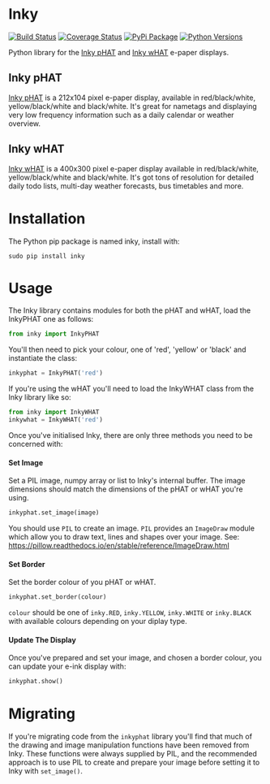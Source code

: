 # Inky

[![Build Status](https://travis-ci.com/pimoroni/inky.svg?branch=master)](https://travis-ci.com/pimoroni/inky)
[![Coverage Status](https://coveralls.io/repos/github/pimoroni/inky/badge.svg?branch=master)](https://coveralls.io/github/pimoroni/inky?branch=master)
[![PyPi Package](https://img.shields.io/pypi/v/inky.svg)](https://pypi.python.org/pypi/inky)
[![Python Versions](https://img.shields.io/pypi/pyversions/inky.svg)](https://pypi.python.org/pypi/inky)

Python library for the [Inky pHAT](https://shop.pimoroni.com/products/inky-phat) and [Inky wHAT](https://shop.pimoroni.com/products/inky-what) e-paper displays.

## Inky pHAT

[Inky pHAT](https://shop.pimoroni.com/products/inky-phat) is a 212x104 pixel e-paper display, available in red/black/white, yellow/black/white and black/white. It's great for nametags and displaying very low frequency information such as a daily calendar or weather overview.


## Inky wHAT

[Inky wHAT](https://shop.pimoroni.com/products/inky-what) is a 400x300 pixel e-paper display available in red/black/white, yellow/black/white and black/white. It's got tons of resolution for detailed daily todo lists, multi-day weather forecasts, bus timetables and more.

# Installation

The Python pip package is named inky, install with:

```
sudo pip install inky
```

# Usage

The Inky library contains modules for both the pHAT and wHAT, load the InkyPHAT one as follows:

```python
from inky import InkyPHAT
```

You'll then need to pick your colour, one of 'red', 'yellow' or 'black' and instantiate the class:

```python
inkyphat = InkyPHAT('red')
```

If you're using the wHAT you'll need to load the InkyWHAT class from the Inky library like so:

```python
from inky import InkyWHAT
inkywhat = InkyWHAT('red')
```

Once you've initialised Inky, there are only three methods you need to be concerned with:

#### Set Image

Set a PIL image, numpy array or list to Inky's internal buffer. The image dimensions should match the dimensions of the pHAT or wHAT you're using.

```python
inkyphat.set_image(image)
```

You should use `PIL` to create an image. `PIL` provides an `ImageDraw` module which allow you to draw text, lines and shapes over your image. See: https://pillow.readthedocs.io/en/stable/reference/ImageDraw.html

#### Set Border

Set the border colour of you pHAT or wHAT.

```python
inkyphat.set_border(colour)
```

`colour` should be one of `inky.RED`, `inky.YELLOW`, `inky.WHITE` or `inky.BLACK` with available colours depending on your diplay type.

#### Update The Display

Once you've prepared and set your image, and chosen a border colour, you can update your e-ink display with:

```python
inkyphat.show()
```


# Migrating

If you're migrating code from the `inkyphat` library you'll find that much of the drawing and image manipulation functions have been removed from Inky. These functions were always supplied by PIL, and the recommended approach is to use PIL to create and prepare your image before setting it to Inky with `set_image()`.
